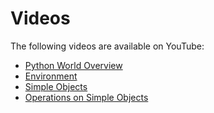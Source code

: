 # Videos

The following videos are available on YouTube:

- [Python World Overview](https://youtu.be/C24Qhw2NNJ0)
- [Environment](https://youtu.be/mZuun2ccNO0)
- [Simple Objects](https://youtu.be/ljoY3Uz0kWM)
- [Operations on Simple Objects](https://youtu.be/rXol00ppAXo)
